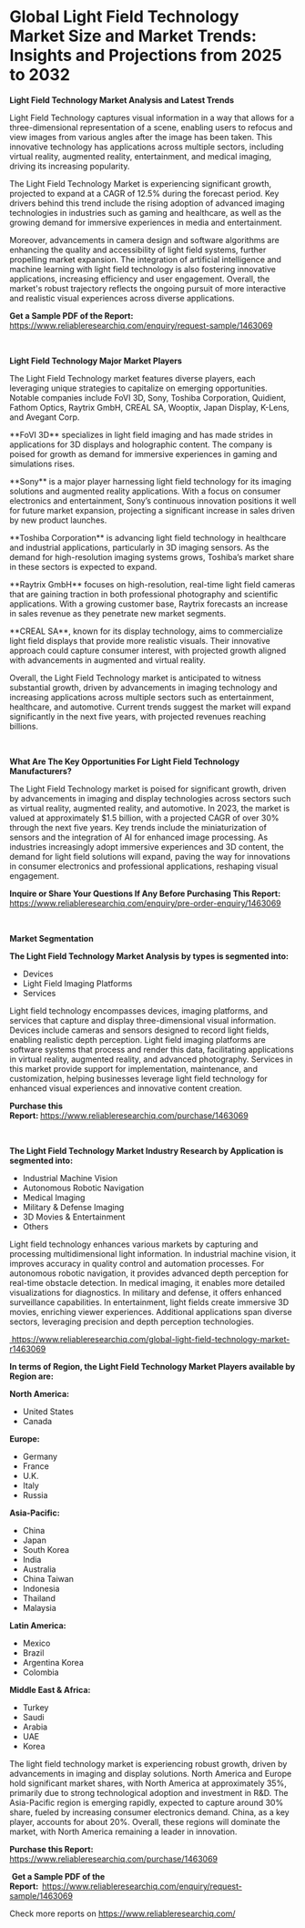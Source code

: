 <p><h1>Global Light Field Technology Market Size and Market Trends: Insights and Projections from 2025 to 2032</h1></p><p><strong>Light Field Technology Market Analysis and Latest Trends</strong></p>
<p><p>Light Field Technology captures visual information in a way that allows for a three-dimensional representation of a scene, enabling users to refocus and view images from various angles after the image has been taken. This innovative technology has applications across multiple sectors, including virtual reality, augmented reality, entertainment, and medical imaging, driving its increasing popularity.</p><p>The Light Field Technology Market is experiencing significant growth, projected to expand at a CAGR of 12.5% during the forecast period. Key drivers behind this trend include the rising adoption of advanced imaging technologies in industries such as gaming and healthcare, as well as the growing demand for immersive experiences in media and entertainment. </p><p>Moreover, advancements in camera design and software algorithms are enhancing the quality and accessibility of light field systems, further propelling market expansion. The integration of artificial intelligence and machine learning with light field technology is also fostering innovative applications, increasing efficiency and user engagement. Overall, the market's robust trajectory reflects the ongoing pursuit of more interactive and realistic visual experiences across diverse applications.</p></p>
<p><strong>Get a Sample PDF of the Report:&nbsp;</strong> <a href="https://www.reliableresearchiq.com/enquiry/request-sample/1463069?utm_campaign=3318&utm_medium=2&utm_source=Github&utm_content=ia&utm_term=09032025&utm_id=light-field-technology">https://www.reliableresearchiq.com/enquiry/request-sample/1463069</a></p>
<p>&nbsp;</p>
<p><strong>Light Field Technology Major Market Players</strong></p>
<p><p>The Light Field Technology market features diverse players, each leveraging unique strategies to capitalize on emerging opportunities. Notable companies include FoVI 3D, Sony, Toshiba Corporation, Quidient, Fathom Optics, Raytrix GmbH, CREAL SA, Wooptix, Japan Display, K-Lens, and Avegant Corp.</p><p>**FoVI 3D** specializes in light field imaging and has made strides in applications for 3D displays and holographic content. The company is poised for growth as demand for immersive experiences in gaming and simulations rises.</p><p>**Sony** is a major player harnessing light field technology for its imaging solutions and augmented reality applications. With a focus on consumer electronics and entertainment, Sony’s continuous innovation positions it well for future market expansion, projecting a significant increase in sales driven by new product launches.</p><p>**Toshiba Corporation** is advancing light field technology in healthcare and industrial applications, particularly in 3D imaging sensors. As the demand for high-resolution imaging systems grows, Toshiba’s market share in these sectors is expected to expand.</p><p>**Raytrix GmbH** focuses on high-resolution, real-time light field cameras that are gaining traction in both professional photography and scientific applications. With a growing customer base, Raytrix forecasts an increase in sales revenue as they penetrate new market segments.</p><p>**CREAL SA**, known for its display technology, aims to commercialize light field displays that provide more realistic visuals. Their innovative approach could capture consumer interest, with projected growth aligned with advancements in augmented and virtual reality.</p><p>Overall, the Light Field Technology market is anticipated to witness substantial growth, driven by advancements in imaging technology and increasing applications across multiple sectors such as entertainment, healthcare, and automotive. Current trends suggest the market will expand significantly in the next five years, with projected revenues reaching billions.</p></p>
<p>&nbsp;</p>
<p><strong>What Are The Key Opportunities For Light Field Technology Manufacturers?</strong></p>
<p><p>The Light Field Technology market is poised for significant growth, driven by advancements in imaging and display technologies across sectors such as virtual reality, augmented reality, and automotive. In 2023, the market is valued at approximately $1.5 billion, with a projected CAGR of over 30% through the next five years. Key trends include the miniaturization of sensors and the integration of AI for enhanced image processing. As industries increasingly adopt immersive experiences and 3D content, the demand for light field solutions will expand, paving the way for innovations in consumer electronics and professional applications, reshaping visual engagement.</p></p>
<p><strong>Inquire or Share Your Questions If Any Before Purchasing This Report:</strong> <a href="https://www.reliableresearchiq.com/enquiry/pre-order-enquiry/1463069?utm_campaign=3318&utm_medium=2&utm_source=Github&utm_content=ia&utm_term=09032025&utm_id=light-field-technology">https://www.reliableresearchiq.com/enquiry/pre-order-enquiry/1463069</a></p>
<p>&nbsp;</p>
<p><strong>Market Segmentation</strong></p>
<p><strong>The Light Field Technology Market Analysis by types is segmented into:</strong></p>
<p><ul><li>Devices</li><li>Light Field Imaging Platforms</li><li>Services</li></ul></p>
<p><p>Light field technology encompasses devices, imaging platforms, and services that capture and display three-dimensional visual information. Devices include cameras and sensors designed to record light fields, enabling realistic depth perception. Light field imaging platforms are software systems that process and render this data, facilitating applications in virtual reality, augmented reality, and advanced photography. Services in this market provide support for implementation, maintenance, and customization, helping businesses leverage light field technology for enhanced visual experiences and innovative content creation.</p></p>
<p><strong>Purchase this Report:&nbsp;</strong><a href="https://www.reliableresearchiq.com/purchase/1463069?utm_campaign=3318&utm_medium=2&utm_source=Github&utm_content=ia&utm_term=09032025&utm_id=light-field-technology">https://www.reliableresearchiq.com/purchase/1463069</a></p>
<p>&nbsp;</p>
<p><strong>The Light Field Technology Market Industry Research by Application is segmented into:</strong></p>
<p><ul><li>Industrial Machine Vision</li><li>Autonomous Robotic Navigation</li><li>Medical Imaging</li><li>Military & Defense Imaging</li><li>3D Movies & Entertainment</li><li>Others</li></ul></p>
<p><p>Light field technology enhances various markets by capturing and processing multidimensional light information. In industrial machine vision, it improves accuracy in quality control and automation processes. For autonomous robotic navigation, it provides advanced depth perception for real-time obstacle detection. In medical imaging, it enables more detailed visualizations for diagnostics. In military and defense, it offers enhanced surveillance capabilities. In entertainment, light fields create immersive 3D movies, enriching viewer experiences. Additional applications span diverse sectors, leveraging precision and depth perception technologies.</p></p>
<p><a href="https://www.reliableresearchiq.com/global-light-field-technology-market-r1463069?utm_campaign=3318&utm_medium=2&utm_source=Github&utm_content=ia&utm_term=09032025&utm_id=light-field-technology">&nbsp;https://www.reliableresearchiq.com/global-light-field-technology-market-r1463069</a></p>
<p><strong>In terms of Region, the Light Field Technology Market Players available by Region are:</strong></p>
<p>
    <p> <strong> North America: </strong>
        <ul>
            <li>United States</li>
            <li>Canada</li>
        </ul>
        </p> 
    <p> <strong> Europe: </strong>
        <ul>
            <li>Germany</li>
            <li>France</li>
            <li>U.K.</li>
            <li>Italy</li>
            <li>Russia</li>
        </ul>
        </p> 
    <p> <strong> Asia-Pacific: </strong>
        <ul>
            <li>China</li>
            <li>Japan</li>
            <li>South Korea</li>
            <li>India</li>
            <li>Australia</li>
            <li>China Taiwan</li>
            <li>Indonesia</li>
            <li>Thailand</li>
            <li>Malaysia</li>
        </ul>
        </p> 
    <p> <strong> Latin America: </strong>
        <ul>
            <li>Mexico</li>
            <li>Brazil</li>
            <li>Argentina Korea</li>
            <li>Colombia</li>
        </ul>
        </p> 
    <p> <strong> Middle East & Africa: </strong>
        <ul>
            <li>Turkey</li>
            <li>Saudi</li>
            <li>Arabia</li>
            <li>UAE</li>
            <li>Korea</li>
        </ul>
    </p>
    </p>
<p><p>The light field technology market is experiencing robust growth, driven by advancements in imaging and display solutions. North America and Europe hold significant market shares, with North America at approximately 35%, primarily due to strong technological adoption and investment in R&D. The Asia-Pacific region is emerging rapidly, expected to capture around 30% share, fueled by increasing consumer electronics demand. China, as a key player, accounts for about 20%. Overall, these regions will dominate the market, with North America remaining a leader in innovation.</p></p>
<p><strong>Purchase this Report: </strong><a href="https://www.reliableresearchiq.com/purchase/1463069?utm_campaign=3318&utm_medium=2&utm_source=Github&utm_content=ia&utm_term=09032025&utm_id=light-field-technology">https://www.reliableresearchiq.com/purchase/1463069</a></p>
<p>&nbsp;<strong>Get a Sample PDF of the Report:&nbsp;&nbsp;</strong><a href="https://www.reliableresearchiq.com/enquiry/request-sample/1463069?utm_campaign=3318&utm_medium=2&utm_source=Github&utm_content=ia&utm_term=09032025&utm_id=light-field-technology">https://www.reliableresearchiq.com/enquiry/request-sample/1463069</a></p>
<p><strong></strong></p>
<p>Check more reports on <a href="https://www.reliableresearchiq.com/?utm_campaign=3318&utm_medium=2&utm_source=Github&utm_content=ia&utm_term=09032025&utm_id=light-field-technology">https://www.reliableresearchiq.com/</a></p>